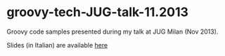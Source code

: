 groovy-tech-JUG-talk-11.2013
============================

Groovy code samples presented during my talk at JUG Milan (Nov 2013). 

Slides (in Italian) are available [here](http://rolandfg.net/2013/11/08/tecnologie-groovy-seconda-parte/)
